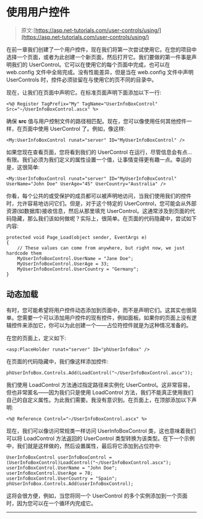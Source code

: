 # 使用用户控件

> 原文:[https://asp.net-tutorials.com/user-controls/using/](https://asp.net-tutorials.com/user-controls/using/)

在前一章我们创建了一个用户控件，现在我们将第一次尝试使用它。在您的项目中选择一个页面，或者为此创建一个新页面，然后打开它。我们要做的第一件事是声明我们的 UserControl。它可以在使用它的每个页面中完成，也可以在 web.config 文件中全局完成。没有性能差异，但是当在 web.config 文件中声明 UserControls 时，控件必须驻留在与使用它的页不同的目录中。

现在，让我们在页面中声明它。在标准页面声明下面添加以下一行:

```
<%@ Register TagPrefix="My" TagName="UserInfoBoxControl" Src="~/UserInfoBoxControl.ascx" %>
```

确保 **src** 值与用户控制文件的路径相匹配。现在，您可以像使用任何其他控件一样，在页面中使用 UserControl 了。例如，像这样:

```
<My:UserInfoBoxControl runat="server" ID="MyUserInfoBoxControl" />
```

如果您现在查看页面，您将看到我们的 UserControl 在运行，尽管信息会有点...有限。我们必须为我们定义的属性设置一个值，让事情变得更有趣一点。幸运的是，这很简单:

<input type="hidden" name="IL_IN_ARTICLE">

```
<My:UserInfoBoxControl runat="server" ID="MyUserInfoBoxControl" UserName="John Doe" UserAge="45" UserCountry="Australia" />
```

你看，每个公共的或受保护的成员都可以被声明地访问，当我们使用我们的控件时，允许容易地访问它们。但是，对于这个特定的 UserControl，您可能会从外部资源(如数据库)接收信息，然后从那里填充 UserControl。这通常涉及到页面的代码隐藏，那么我们该如何做呢？实际上，很简单。在页面的代码隐藏中，尝试如下内容:

```
protected void Page_Load(object sender, EventArgs e)
{
    // These values can come from anywhere, but right now, we just hardcode them
    MyUserInfoBoxControl.UserName = "Jane Doe";
    MyUserInfoBoxControl.UserAge = 33;
    MyUserInfoBoxControl.UserCountry = "Germany";
}
```

## 动态加载

有时，您可能希望将用户控件动态添加到页面中，而不是声明它们。这其实也很简单。您需要一个可以添加用户控件的现有控件，例如面板。如果你的页面上没有逻辑控件来添加它，你可以为此创建一个——占位符控件就是为这种情况准备的。

在您的页面上，定义如下:

```
<asp:PlaceHolder runat="server" ID="phUserInfoBox" />
```

在页面的代码隐藏中，我们像这样添加控件:

```
phUserInfoBox.Controls.Add(LoadControl("~/UserInfoBoxControl.ascx"));
```

我们使用 LoadControl 方法通过指定路径来实例化 UserControl。这非常容易，但也非常匿名——因为我们只是使用 LoadControl 方法，我们不能真正使用我们自己的自定义属性。为此我们需要。我没有意识到。在页面上，在顶部添加以下声明:

```
<%@ Reference Control="~/UserInfoBoxControl.ascx" %>
```

现在，我们可以像访问常规类一样访问 UserInfoBoxControl 类，这也意味着我们可以将 LoadControl 方法返回的 UserControl 类型转换为该类型。在下一个示例中，我们就是这样做的，然后设置属性，最后将它添加到占位符中:

```
UserInfoBoxControl userInfoBoxControl = (UserInfoBoxControl)LoadControl("~/UserInfoBoxControl.ascx");
userInfoBoxControl.UserName = "John Doe";
userInfoBoxControl.UserAge = 78;
userInfoBoxControl.UserCountry = "Spain";
phUserInfoBox.Controls.Add(userInfoBoxControl);
```

这将会很方便，例如，当您将同一个 UserControl 的多个实例添加到一个页面时，因为您可以在一个循环内完成它。

* * *